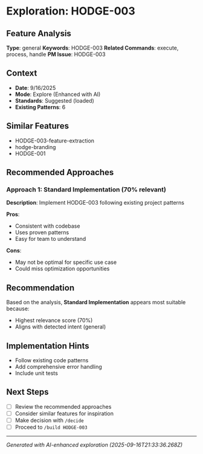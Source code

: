 # Exploration: HODGE-003

## Feature Analysis
**Type**: general
**Keywords**: HODGE-003
**Related Commands**: execute, process, handle
**PM Issue**: HODGE-003

## Context
- **Date**: 9/16/2025
- **Mode**: Explore (Enhanced with AI)
- **Standards**: Suggested (loaded)
- **Existing Patterns**: 6


## Similar Features
- HODGE-003-feature-extraction
- hodge-branding
- HODGE-001




## Recommended Approaches


### Approach 1: Standard Implementation (70% relevant)
**Description**: Implement HODGE-003 following existing project patterns

**Pros**:
- Consistent with codebase
- Uses proven patterns
- Easy for team to understand

**Cons**:
- May not be optimal for specific use case
- Could miss optimization opportunities


## Recommendation
Based on the analysis, **Standard Implementation** appears most suitable because:
- Highest relevance score (70%)
- Aligns with detected intent (general)


## Implementation Hints
- Follow existing code patterns
- Add comprehensive error handling
- Include unit tests

## Next Steps
- [ ] Review the recommended approaches
- [ ] Consider similar features for inspiration
- [ ] Make decision with `/decide`
- [ ] Proceed to `/build HODGE-003`

---
*Generated with AI-enhanced exploration (2025-09-16T21:33:36.268Z)*
